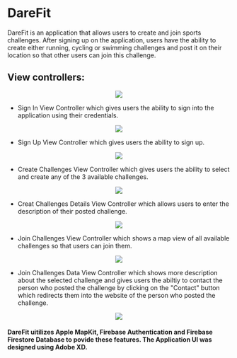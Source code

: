 # DareFit
DareFit is an application that allows users to create and join sports challenges. After signing up on the application, users have the ability to create either running, cycling or swimming challenges and post it on their location so that other users can join this challenge. 

## View controllers:
<p align="center">
  <img src="docs/views.png">
</p>

- Sign In View Controller which gives users the ability to sign into the application using their credentials.
<p align="center">
  <img src="docs/SignIn.png">
</p>

- Sign Up View Controller which gives users the ability to sign up.
<p align="center">
  <img src="docs/SignUp.png">
</p>

- Create Challenges View Controller which gives users the ability to select and create any of the 3 available challenges.
<p align="center">
  <img src="docs/CreateChallenge.png">
</p>

- Creat Challenges Details View Controller which allows users to enter the description of their posted challenge.
<p align="center">
  <img src="docs/CreateChallengeDetails.png">
</p>

- Join Challenges View Controller which shows a map view of all available challenges so that users can join them.
<p align="center">
  <img src="docs/JoinChallenge.png">
</p>

- Join Challenges Data View Controller which shows more description about the selected challenge and gives users the abiltiy to contact the person who posted the challenge by clicking on the "Contact" button which redirects them into the website of the person who posted the challenge.
<p align="center">
  <img src="docs/JoinChallengeDetails.png">
</p>

#### DareFit uitilizes Apple MapKit, Firebase Authentication and Firebase Firestore Database to povide these features. The Application UI was designed using Adobe XD.
